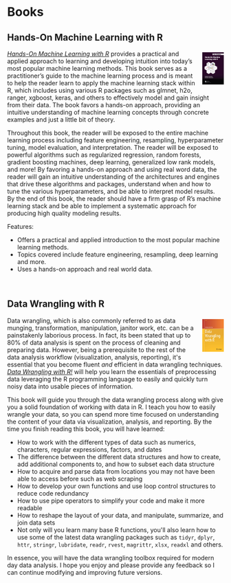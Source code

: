 # Books

## Hands-On Machine Learning with R &nbsp;&nbsp; <a href="https://www.amazon.com/Hands-Machine-Learning-Chapman-Hall/dp/1138495689/ref=sr_1_3?keywords=hands+on+machine+learning+with+r&qid=1573598828&sr=8-3" style="color:black;"><i class="fa fa-amazon" style="font-size:.7em"></i></a>

<a href="https://www.crcpress.com/Hands-On-Machine-Learning-with-R/Boehmke-Greenwell/p/book/9781138495685"><img src="https://raw.githubusercontent.com/bradleyboehmke/bradleyboehmke/fd24375d27d4779d3c7d2e0d978a1e6ca730d0a5/public/images/homlr_cover.jpg" alt="Hands-On Machine Learning with R" style="float:right; margin: 5px 0px 10px 10px; width: 10%; height: 10%;"></a>
<em><a href="https://www.crcpress.com/Hands-On-Machine-Learning-with-R/Boehmke-Greenwell/p/book/9781138495685">Hands-On Machine Learning with R</a></em> provides a practical and applied approach to learning and developing intuition into today’s most popular machine learning methods. This book serves as a practitioner’s guide to the machine learning process and is meant to help the reader learn to apply the machine learning stack within R, which includes using various R packages such as glmnet, h2o, ranger, xgboost, keras, and others to effectively model and gain insight from their data. The book favors a hands-on approach, providing an intuitive understanding of machine learning concepts through concrete examples and just a little bit of theory.

Throughout this book, the reader will be exposed to the entire machine learning process including feature engineering, resampling, hyperparameter tuning, model evaluation, and interpretation. The reader will be exposed to powerful algorithms such as regularized regression, random forests, gradient boosting machines, deep learning, generalized low rank models, and more! By favoring a hands-on approach and using real word data, the reader will gain an intuitive understanding of the architectures and engines that drive these algorithms and packages, understand when and how to tune the various hyperparameters, and be able to interpret model results. By the end of this book, the reader should have a firm grasp of R’s machine learning stack and be able to implement a systematic approach for producing high quality modeling results.

Features:

- Offers a practical and applied introduction to the most popular machine learning methods.
- Topics covered include feature engineering, resampling, deep learning and more.
- Uses a hands-on approach and real world data.

<br>

## Data Wrangling with R &nbsp;&nbsp; <a href="https://www.amazon.com/Data-Wrangling-R-Use/dp/3319455982/ref=sr_1_1?ie=UTF8&qid=1476410448&sr=8-1&keywords=data+wrangling+with+r" style="color:black;"><i class="fa fa-amazon" style="font-size:.7em"></i></a>

<a href="http://www.springer.com/us/book/9783319455983"><img src="https://raw.githubusercontent.com/bradleyboehmke/bradleyboehmke/fd24375d27d4779d3c7d2e0d978a1e6ca730d0a5/public/images/data_wranglin_book.jpg" alt="Data Wrangling with R" style="float:right; margin: 5px 0px 10px 10px; width: 10%; height: 10%;"></a>
Data wrangling, which is also commonly referred to as data munging, transformation, manipulation, janitor work, etc. can be a painstakenly laborious process. In fact, its been stated that up to 80% of data analysis is spent on the process of cleaning and preparing data. However, being a prerequisite to the rest of the data analysis workflow (visualization, analysis, reporting), it's essential that you become fluent <em>and</em> efficient in data wrangling techniques.  <em><a href="http://www.springer.com/us/book/9783319455983">Data Wrangling with R!</a></em> will help you learn the essentials of preprocessing data leveraging the R programming language to easily and quickly turn noisy data into usable pieces of information.

This book will guide you through the data wrangling process along with give you a solid foundation of working with data in R. I teach you how to easily wrangle your data, so you can spend more time focused on understanding the content of your data via visualization, analysis, and reporting. By the time you finish reading this book, you will have learned:

- How to work with the different types of data such as numerics, characters, regular expressions, factors, and dates
- The difference between the different data structures and how to create, add additional components to, and how to subset each data structure
- How to acquire and parse data from locations you may not have been able to access before such as web scraping
- How to develop your own functions and use loop control structures to reduce code redundancy
- How to use pipe operators to simplify your code and make it more readable
- How to reshape the layout of your data, and manipulate, summarize, and join data sets
- Not only will you learn many base R functions, you'll also learn how to use some of the latest data wrangling packages such as `tidyr`, `dplyr`, `httr`, `stringr`, `lubridate`, `readr`, `rvest`, `magrittr`, `xlsx`, `readxl` and others.

In essence, you will have the data wrangling toolbox required for modern day data analysis.  I hope you enjoy and please provide any feedback so I can continue modifying and improving future versions.
